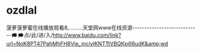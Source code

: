 # ozdlal
菠萝菠萝蜜在线播放观看8,.........天堂网www在线资源----------------------------🗯🗯点/此/进/入/http://www.baidu.com/link?url=NoK8PT47PahMhFH8Vie_jnciyIKNTTtVBQKpill6udK&amp;wd
